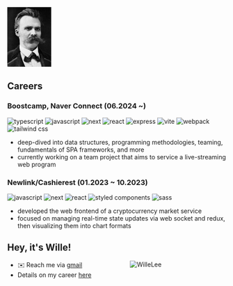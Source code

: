 <img style="width: 20%;" src="https://github.com/WilleLee/docs/blob/main/assets/Nietzsche%20187a.jpg?raw=true" />

## Careers

### Boostcamp, Naver Connect (06.2024 ~)

![typescript](https://img.shields.io/badge/TypeScript-3178C6?style=flat-square&logo=TypeScript&logoColor=FFFFFF)
![javascript](https://img.shields.io/badge/JavaScript-F7DF1E?style=flat-square&logo=JavaScript&logoColor=000000)
![next](https://img.shields.io/badge/Next-000000?style=flat-square&logo=Next.js&logoColor=FFFFFF)
![react](https://img.shields.io/badge/React-61DAFB?style=flat-square&logo=React&logoColor=000000)
![express](https://img.shields.io/badge/Express-000000?style=flat-square&logo=Express&logoColor=FFFFFF)
![vite](https://img.shields.io/badge/Vite-646CFF?style=flat-square&logo=Vite&logoColor=FFFFFF)
![webpack](https://img.shields.io/badge/Webpack-8DD6F9?style=flat-square&logo=Webpack&logoColor=000000)
![tailwind css](https://img.shields.io/badge/TailwindCSS-06B6D4?style=flat-square&logo=tailwindcss&logoColor=FFFFFF)

- deep-dived into data structures, programming methodologies, teaming, fundamentals of SPA frameworks, and more
- currently working on a team project that aims to service a live-streaming web program

### Newlink/Cashierest (01.2023 ~ 10.2023)

![javascript](https://img.shields.io/badge/JavaScript-F7DF1E?style=flat-square&logo=JavaScript&logoColor=000000)
![next](https://img.shields.io/badge/Next-000000?style=flat-square&logo=Next.js&logoColor=FFFFFF)
![react](https://img.shields.io/badge/React-61DAFB?style=flat-square&logo=React&logoColor=000000)
![styled components](https://img.shields.io/badge/StyledComponents-DB7093?style=flat-square&logo=StyledComponents&logoColor=FFFFFF)
![sass](https://img.shields.io/badge/SCSS-CC6699?style=flat-square&logo=Sass&logoColor=FFFFFF)

- developed the web frontend of a cryptocurrency market service
- focused on managing real-time state updates via web socket and redux, then visualizing them into chart formats

<!--
next
![next](https://img.shields.io/badge/Next-000000?style=flat-square&logo=Next.js&logoColor=FFFFFF)
react
![react](https://img.shields.io/badge/React-61DAFB?style=flat-square&logo=React&logoColor=000000)
css
![css](https://img.shields.io/badge/CSS-1572B6?style=flat-square&logo=CSS3&logoColor=FFFFFF)
javascript
![javascript](https://img.shields.io/badge/JavaScript-F7DF1E?style=flat-square&logo=JavaScript&logoColor=000000)
typescript
![typescript](https://img.shields.io/badge/TypeScript-3178C6?style=flat-square&logo=TypeScript&logoColor=FFFFFF)
@emotion
![emotion](https://img.shields.io/badge/@emotion-DB7093?style=flat-square&logoColor=FFFFFF)
vite
![vite](https://img.shields.io/badge/Vite-646CFF?style=flat-square&logo=Vite&logoColor=FFFFFF)
MongoDB
![mongo database](https://img.shields.io/badge/MongoDB-47A248?style=flat-square&logo=MongoDB&logoColor=FFFFFF)
recoil
![recoil](https://img.shields.io/badge/Recoil-3578E5?style=flat-square&logo=Recoil&logoColor=FFFFFF)
zustand
![zustand](https://img.shields.io/badge/Zustand-453F39?style=flat-square&logoColor=FFFFFF)
swr
![swr](https://img.shields.io/badge/SWR-000000?style=flat-square&logo=SWR&logoColor=FFFFFF)
vitest
![vitest](https://img.shields.io/badge/Vitest-6E9F18?style=flat-square&logo=Vitest&logoColor=FFFFFF)
vercel
![vercel](https://img.shields.io/badge/Vercel-000000?style=flat-square&logo=Vercel&logoColor=FFFFFF)
github actions
![github actions](https://img.shields.io/badge/Actions-2088FF?style=flat-square&logo=githubactions&logoColor=FFFFFF)
tailwind css
![tailwind css](https://img.shields.io/badge/TailwindCSS-06B6D4?style=flat-square&logo=tailwindcss&logoColor=FFFFFF)

#2088FF

-->

<!--
---

### What I use

Languages | Speciality
|---|---|
![a](https://img.shields.io/badge/JavaScript-F7DF1E?style=flat-square&logo=JavaScript&logoColor=000000) ![b](https://img.shields.io/badge/TypeScript-3178C6?style=flat-square&logo=TypeScript&logoColor=FFFFFF) ![c](https://img.shields.io/badge/SCSS-CC6699?style=flat-square&logo=Sass&logoColor=FFFFFF) | ![a](https://img.shields.io/badge/React.js-61DAFB?style=flat-square&logo=React&logoColor=000000) ![b](https://img.shields.io/badge/Next.js-000000?style=flat-square&logo=Next.js&logoColor=FFFFFF) 

-->

<h2 align="left">Hey, it's Wille!</h2>

<img align="right" style="width: 44%; display: inline-block;" src="https://github-readme-stats.vercel.app/api/top-langs?username=WilleLee&show_icons=true&locale=en&layout=compact&theme=onedark" alt="WilleLee" />

<ul align="left">
  <li>✉️ Reach me via <a href="mailto:1992season@gmail.com" target="_blank">gmail</a></li>
  <li>Details on my career <a href="https://www.linkedin.com/in/inpyo-lee-24b9aa292/" target="_blank">here</a></li>
</ul>



<!--
<a href="https://www.instagram.com/wille_lee_reactive/" target="_blank"><img src="https://img.shields.io/badge/Instagram-E4405F?style=flat-square&logo=Instagram&logoColor=FFFFFF"/></a>
-->
<!--
<a href="mailto:1992season@gmail.com" target="_blank"><img src="https://img.shields.io/badge/1992season@gmail.com-EA4335?style=flat-square&logo=Gmail&logoColor=FFFFFF"/></a>
<a href="https://www.instagram.com/wille_lee_reactive/" target="_blank"><img src="https://img.shields.io/badge/LinkedIn-0A66C2?style=flat-square&logo=LinkedIn&logoColor=FFFFFF"/></a>
-->
<!--
<a href="https://github.com/WilleLee" target="_blank"><img src="https://img.shields.io/badge/GitHub-181717?style=flat-square&logo=GitHub&logoColor=FFFFFF"/></a>
<a href="https://medium.com/@1992season" target="_blank"><img src="https://img.shields.io/badge/Medium-000000?style=flat-square&logo=Medium&logoColor=FFFFFF"/></a>
-->

<!--
---


![Anurag's GitHub stats](https://github-readme-stats.vercel.app/api?username=WilleLee&show_icons=true&theme=dark)
-->

